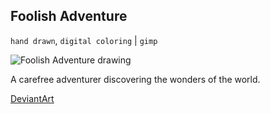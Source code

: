 ## Foolish Adventure

`hand drawn`, `digital coloring` | `gimp`

![Foolish Adventure drawing](../images/drawings/foolish_adventure.png "Foolish Adventure")

A carefree adventurer discovering the wonders of the world.

<a class="button" href="https://www.deviantart.com/darkdimensiongd/art/Foolish-Adventure-866862423">DeviantArt</a>
